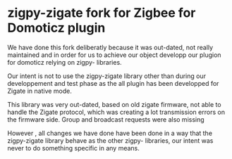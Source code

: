 # zigpy-zigate fork for Zigbee for Domoticz plugin

We have done this fork deliberatly because it was out-dated, not really maintained and in order for us to achieve our object developp our plugion for domoticz  relying on zigpy-<radio> libraries. 

Our intent is not to use the zigpy-zigate library other than during our developpement and test phase as the all plugin has been developped for Zigate in native mode.

This library was very out-dated, based on old zigate firmware, not able to handle the Zigate protocol, which was creating a lot transmission errors on the firmware side.
Group and broadcast requests were also missing

However , all changes we have done have been done in a way that the zigpy-zigate library behave as the other zigpy-<radio> libraries, our intent was never to do something specific in any means.
